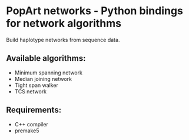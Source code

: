 # PopArt networks - Python bindings for network algorithms

Build haplotype networks from sequence data.

## Available algorithms:
- Minimum spanning network
- Median joining network
- Tight span walker
- TCS network

## Requirements:
- C++ compiler
- premake5
